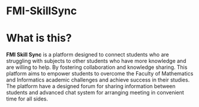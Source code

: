 # FMI-SkillSync

# What is this?

**FMI Skill Sync** is a platform designed to connect students who are struggling with subjects to other students who have more knowledge and are willing to help. By fostering collaboration and knowledge sharing. This platform aims to empower students to overcome the Faculty of Mathematics and Informatics academic challenges and achieve success in their studies. The platform have a designed forum for sharing information between students and advanced chat system for arranging meeting in convenient time for all sides.

